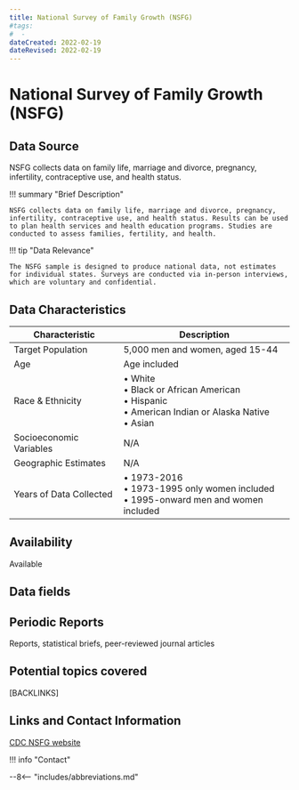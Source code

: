 ```yaml
---
title: National Survey of Family Growth (NSFG)
#tags:
#  - 
dateCreated: 2022-02-19
dateRevised: 2022-02-19
---
```

# National Survey of Family Growth (NSFG)

## Data Source
NSFG collects data on family life, marriage and divorce, pregnancy, infertility, contraceptive use, and health status. 

!!! summary "Brief Description"

    NSFG collects data on family life, marriage and divorce, pregnancy, infertility, contraceptive use, and health status. Results can be used to plan health services and health education programs. Studies are conducted to assess families, fertility, and health.

    
!!! tip "Data Relevance"

    The NSFG sample is designed to produce national data, not estimates for individual states. Surveys are conducted via in-person interviews, which are voluntary and confidential.
    
## Data Characteristics
| Characteristic          | Description                                                                                               |
| ----------------------- | --------------------------------------------------------------------------------------------------------- |
| Target Population       | 5,000 men and women, aged 15-44                                                                           |
| Age                     | Age included                                                                                              |
| Race & Ethnicity        | • White<br/>• Black or African American<br/>• Hispanic<br/>• American Indian or Alaska Native<br/>• Asian |
| Socioeconomic Variables | N/A                                                                                                       |
| Geographic Estimates    | N/A                                                                                                       |
| Years of Data Collected | • 1973-2016<br/>• 1973-1995 only women included<br/>• 1995-onward men and women included                  |

## Availability
Available
<!-- Need more info ---> 

## Data fields 
<!-- Need more info ---> 

## Periodic Reports
Reports, statistical briefs, peer-reviewed journal articles

## Potential topics covered
[BACKLINKS]

## Links and Contact Information
[CDC NSFG website](https://www.cdc.gov/nchs/nsfg/index.htm)

!!! info "Contact"
<!-- Need more info ---> 

--8<-- "includes/abbreviations.md"